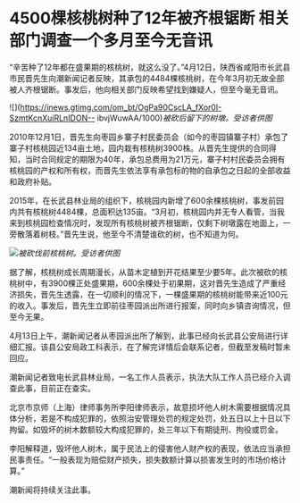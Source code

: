 # 4500棵核桃树种了12年被齐根锯断 相关部门调查一个多月至今无音讯

“辛苦种了12年都在盛果期的核桃树，就这么没了。”4月12日，陕西省咸阳市长武县市民晋先生向潮新闻记者反映，其承包的4484棵核桃树，在今年3月初无故全部被人齐根锯断。事发后，他向相关部门反映希望找到嫌疑人，但至今毫无音讯。

![](https://inews.gtimg.com/om_bt/OgPa90CscLA_fXor0I-SzmtKcnXuiRLnIDON--
ibvjWuwAA/1000)_被砍后留下的树墩。受访者供图_

2010年12月1日，晋先生向枣园乡寨子村民委员会（如今的枣园镇寨子村）承包了寨子村核桃园近134亩土地，园内栽有核桃树3900株。从晋先生提供的合同得知，当时合同规定的期限为40年，承包总费用为21万元，寨子村村民委员会拥有核桃园的产权和所有权，而晋先生依法享有承包标的物的自承包之日起的全部收益和政府补贴。

2015年，在长武县林业局的组织下，核桃园内新增了600余棵核桃树，事发前园内共有核桃树4484棵，总面积达135亩。“3月初，核桃园内并无专人看管，当我来到核桃园检查情况时，发现所有核桃树被齐根锯断，仅剩下树墩露在地面上，一旁散落着树枝。”晋先生说，他至今不清楚谁砍的树，也不知道为何。

![](https://inews.gtimg.com/om_bt/Om_jTmjvjPVLPdmEWzkc8EhqNhAjjLHxB77sQqWlKnGy8AA/1000)_被砍伐前核桃树。受访者供图_

据了解，核桃树成长周期漫长，从苗木定植到开花结果至少要5年。此次被砍的核桃树中，有3900棵正处盛果期，600余棵处于初果期，这对晋先生造成了严重经济损失，晋先生透露，在一切顺利的情况下，一棵盛果期的核桃树能带来近100元的收入。事发后，晋先生立即前往枣园派出所进行报案，同时向乡镇咨询情况，但至今无果。

4月13日上午，潮新闻记者从枣园派出所了解到，此事已经向长武县公安局进行详细汇报。该县公安局政工科表示，在了解完详情后会联系记者，但截至发稿时暂未回应。

潮新闻记者致电长武县林业局，一名工作人员表示，执法大队工作人员已经介入调查此事，目前正在查实。

北京市京师（上海）律师事务所李阳律师表示，故意损坏他人树木需要根据情况具体分析，若是不构成犯罪的，依照治安管理处罚的规定处罚，处五日以上十日以下拘留。如毁坏的树木数额较大构成犯罪的，处三年以下有期徒刑、拘役或罚金。

李阳解释道，毁坏他人树木，属于民法上的侵害他人财产权的表现，依法应当承担民事责任。“一般表现为赔偿财产损失，损失数额计算以损害发生时的市场价格计算。”

潮新闻将持续关注此事。

